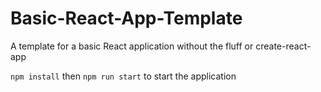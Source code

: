 # Basic-React-App-Template
A template for a basic React application without the fluff or create-react-app

```npm install``` then ```npm run start``` to start the application

